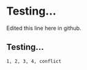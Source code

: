 Testing...
=========

Edited this line here in github.

Testing...
--------

    1, 2, 3, 4, conflict
